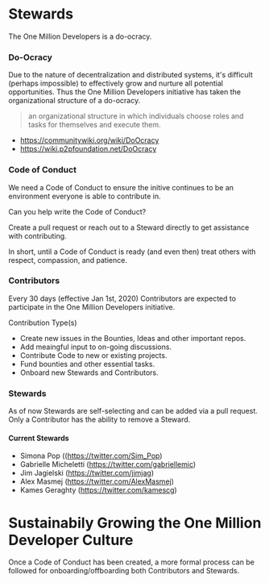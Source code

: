 # Stewards

The One Million Developers is a do-ocracy.

### Do-Ocracy

Due to the nature of decentralization and distributed systems, it's difficult (perhaps impossible) to effectively grow and nurture all potential opportunities. Thus the One Million Developers initiative has taken the organizational structure of a do-ocracy.

> an organizational structure in which individuals choose roles and tasks for themselves and execute them.

- https://communitywiki.org/wiki/DoOcracy
- https://wiki.p2pfoundation.net/DoOcracy

### Code of Conduct

We need a Code of Conduct to ensure the initive continues to be an environment everyone is able to contribute in.

Can you help write the Code of Conduct?

Create a pull request or reach out to a Steward directly to get assistance with contributing.

In short, until a Code of Conduct is ready (and even then) treat others with respect, compassion, and patience.

### Contributors

Every 30 days (effective Jan 1st, 2020) Contributors are expected to participate in the One Million Developers initiative.

Contribution Type(s)

- Create new issues in the Bounties, Ideas and other important repos.
- Add meaingful input to on-going discussions.
- Contribute Code to new or existing projects.
- Fund bounties and other essential tasks.
- Onboard new Stewards and Contributors.

### Stewards

As of now Stewards are self-selecting and can be added via a pull request. Only a Contributor has the ability to remove a Steward.

#### Current Stewards

- Simona Pop ((https://twitter.com/Sim_Pop)
- Gabrielle Micheletti (https://twitter.com/gabriellemic)
- Jim Jagielski (https://twitter.com/jimjag)
- Alex Masmej (https://twitter.com/AlexMasmej)
- Kames Geraghty (https://twitter.com/kamescg)

# Sustainabily Growing the One Million Developer Culture

Once a Code of Conduct has been created, a more formal process can be followed for onboarding/offboarding both Contributors and Stewards.
